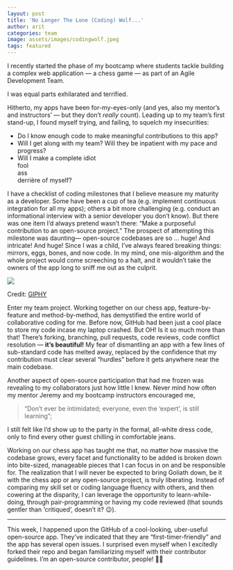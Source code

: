 ```yaml
---
layout: post
title: 'No Longer The Lone (Coding) Wolf...'
author: arit
categories: team
image: assets/images/codingwolf.jpeg
tags: featured
---
```


I recently started the phase of my bootcamp where students tackle building a complex web application — a chess game — as part of an Agile Development Team.

I was equal parts exhilarated and terrified.

Hitherto, my apps have been for-my-eyes-only (and yes, also my mentor’s and instructors’ — but they don’t  _really_  count). Leading up to my team’s first stand-up, I found myself trying, and failing, to squelch my insecurities:

-   Do I know enough code to make meaningful contributions to this app?
-   Will I get along with my team? Will they be inpatient with my pace and progress?
-   Will I make a complete idiot  
    fool  
    ass  
    derrière of myself?  
    

I have a checklist of coding milestones that I believe measure my maturity as a developer. Some have been a cup of tea (e.g. implement continuous integration for all my apps); others a bit more challenging (e.g. conduct an informational interview with a senior developer you don’t know). But there was one item I’d always pretend wasn’t there: “Make a purposeful contribution to an open-source project.” The prospect of attempting this milestone was daunting— open-source codebases are so … huge! And intricate! And huge! Since I was a child, I’ve always feared breaking things: mirrors, eggs, bones, and now code. In my mind, one mis-algorithm and the whole project would come screeching to a halt, and it wouldn’t take the owners of the app long to sniff me out as the culprit.

![](https://miro.medium.com/max/640/1*zfurDlzUpxvYjplxuu0D4g.gif)

Credit:  [GIPHY](https://giphy.com/gifs/5Zesu5VPNGJlm)

Enter my team project. Working together on our chess app, feature-by-feature and method-by-method, has demystified the entire world of collaborative coding for me. Before now, GitHub had been just a cool place to store my code incase my laptop crashed. But OH! Is it so much more than that! There’s forking, branching, pull requests, code reviews, code conflict resolution —  **it’s beautiful!**  My fear of dismantling an app with a few lines of sub-standard code has melted away, replaced by the confidence that my contribution must clear several “hurdles” before it gets anywhere near the main codebase.

Another aspect of open-source participation that had me frozen was revealing to my collaborators just how little I knew. Never mind how often my mentor Jeremy and my bootcamp instructors encouraged me,

> “Don’t ever be intimidated; everyone, even the ‘expert’, is still learning”;

I still felt like I’d show up to the party in the formal, all-white dress code, only to find every other guest chilling in comfortable jeans.

Working on our chess app has taught me that, no matter how massive the codebase grows, every facet and functionality to be added is broken down into bite-sized, manageable pieces that I can focus in on and be responsible for. The realization that I will never be expected to bring Goliath down, be it with the chess app or any open-source project, is truly liberating. Instead of comparing my skill set or coding language fluency with others, and then cowering at the disparity, I can leverage the opportunity to learn-while-doing, through pair-programming or having my code reviewed (that sounds gentler than ‘critiqued’, doesn’t it? 😉).

----------

This week, I happened upon the GitHub of a cool-looking, uber-useful open-source app. They’ve indicated that they are “first-timer-friendly” and the app has several open issues. I surprised even myself when I excitedly forked their repo and began familiarizing myself with their contributor guidelines. I’m an open-source contributor, people! 💃🏾